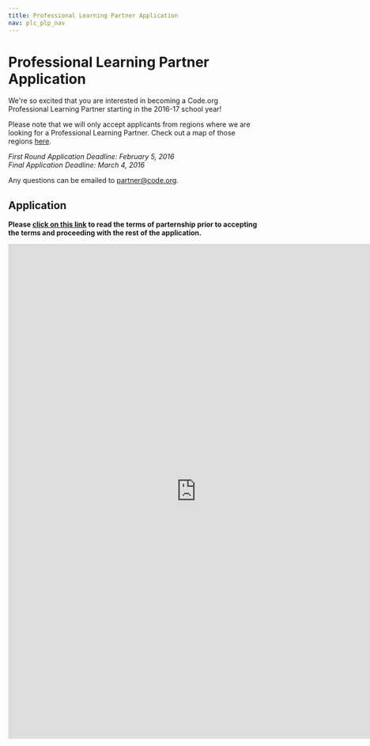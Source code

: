 ```yaml
---
title: Professional Learning Partner Application
nav: plc_plp_nav
---
```


# Professional Learning Partner Application #

We're so excited that you are interested in becoming a Code.org Professional Learning Partner starting in the 2016-17 school year! 

Please note that we will only accept applicants from regions where we are looking for a Professional Learning Partner. Check out a map of those regions <a href="/educate/plc/plp#partners" target=_blank>here</a>. 

*First Round Application Deadline: February 5, 2016*
<br>*Final Application Deadline: March 4, 2016*</br>

Any questions can be emailed to partner@code.org.

## Application ##

**Please <a href="/educate/plc/plp-terms" target=_blank>click on this link</a> to read the terms of parternship prior to accepting the terms and proceeding with the rest of the application.** 

<iframe src="https://docs.google.com/forms/d/1gI1xMPpZ4rtYAPURI68o3a_qQVtynFnwF-yB9ZPXwuY/viewform?embedded=true" width="760" height="1000" frameborder="0" marginheight="0" marginwidth="0">Loading...</iframe>
